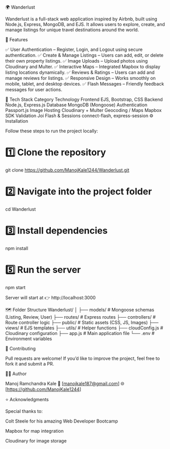 🌍 Wanderlust

Wanderlust is a full-stack web application inspired by Airbnb, built using Node.js, Express, MongoDB, and EJS.
It allows users to explore, create, and manage listings for unique travel destinations around the world.

🚀 Features

✅ User Authentication – Register, Login, and Logout using secure authentication.
✅ Create & Manage Listings – Users can add, edit, or delete their own property listings.
✅ Image Uploads – Upload photos using Cloudinary and Multer.
✅ Interactive Maps – Integrated Mapbox to display listing locations dynamically.
✅ Reviews & Ratings – Users can add and manage reviews for listings.
✅ Responsive Design – Works smoothly on mobile, tablet, and desktop devices.
✅ Flash Messages – Friendly feedback messages for user actions.

🧩 Tech Stack
Category	Technology
Frontend	EJS, Bootstrap, CSS
Backend	Node.js, Express.js
Database	MongoDB (Mongoose)
Authentication	Passport.js
Image Hosting	Cloudinary + Multer
Geocoding / Maps	Mapbox SDK
Validation	Joi
Flash & Sessions	connect-flash, express-session
⚙️ Installation

Follow these steps to run the project locally:

# 1️⃣ Clone the repository
git clone https://github.com/ManojKale1244/Wanderlust.git

# 2️⃣ Navigate into the project folder
cd Wanderlust

# 3️⃣ Install dependencies
npm install

# 5️⃣ Run the server
npm start


Server will start at 👉 http://localhost:3000

🗺️ Folder Structure
Wanderlust/
│
├── models/              # Mongoose schemas (Listing, Review, User)
├── routes/              # Express routes
├── controllers/         # Route controller logic
├── public/              # Static assets (CSS, JS, Images)
├── views/               # EJS templates
├── utils/               # Helper functions
├── cloudConfig.js       # Cloudinary configuration
├── app.js               # Main application file
└── .env                 # Environment variables

🤝 Contributing

Pull requests are welcome!
If you’d like to improve the project, feel free to fork it and submit a PR.

🧑‍💻 Author

Manoj Ramchandra Kale
📧 [manojkale187@gmail.com]
🌐 [https://github.com/ManojKale1244]

⭐ Acknowledgments

Special thanks to:

Colt Steele
 for his amazing Web Developer Bootcamp

Mapbox
 for map integration

Cloudinary
 for image storage
